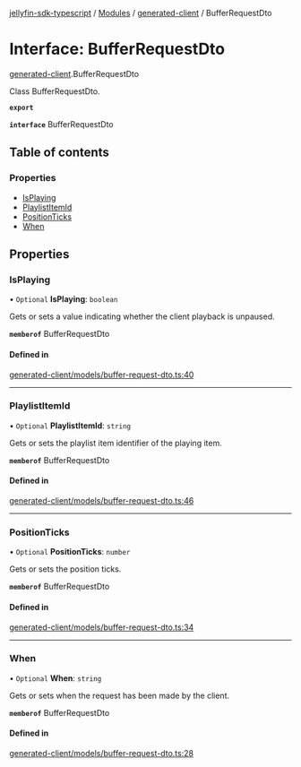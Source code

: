 [jellyfin-sdk-typescript](../README.md) / [Modules](../modules.md) / [generated-client](../modules/generated_client.md) / BufferRequestDto

# Interface: BufferRequestDto

[generated-client](../modules/generated_client.md).BufferRequestDto

Class BufferRequestDto.

**`export`**

**`interface`** BufferRequestDto

## Table of contents

### Properties

- [IsPlaying](generated_client.BufferRequestDto.md#isplaying)
- [PlaylistItemId](generated_client.BufferRequestDto.md#playlistitemid)
- [PositionTicks](generated_client.BufferRequestDto.md#positionticks)
- [When](generated_client.BufferRequestDto.md#when)

## Properties

### IsPlaying

• `Optional` **IsPlaying**: `boolean`

Gets or sets a value indicating whether the client playback is unpaused.

**`memberof`** BufferRequestDto

#### Defined in

[generated-client/models/buffer-request-dto.ts:40](https://github.com/thornbill/jellyfin-sdk-typescript/blob/7534c86/src/generated-client/models/buffer-request-dto.ts#L40)

___

### PlaylistItemId

• `Optional` **PlaylistItemId**: `string`

Gets or sets the playlist item identifier of the playing item.

**`memberof`** BufferRequestDto

#### Defined in

[generated-client/models/buffer-request-dto.ts:46](https://github.com/thornbill/jellyfin-sdk-typescript/blob/7534c86/src/generated-client/models/buffer-request-dto.ts#L46)

___

### PositionTicks

• `Optional` **PositionTicks**: `number`

Gets or sets the position ticks.

**`memberof`** BufferRequestDto

#### Defined in

[generated-client/models/buffer-request-dto.ts:34](https://github.com/thornbill/jellyfin-sdk-typescript/blob/7534c86/src/generated-client/models/buffer-request-dto.ts#L34)

___

### When

• `Optional` **When**: `string`

Gets or sets when the request has been made by the client.

**`memberof`** BufferRequestDto

#### Defined in

[generated-client/models/buffer-request-dto.ts:28](https://github.com/thornbill/jellyfin-sdk-typescript/blob/7534c86/src/generated-client/models/buffer-request-dto.ts#L28)
